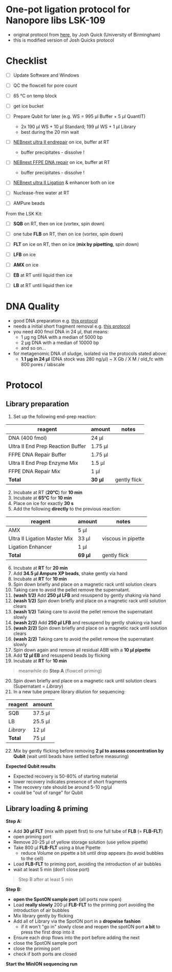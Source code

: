 One-pot ligation protocol for Nanopore libs LSK-109
===
* original protocol from [here](https://www.protocols.io/view/one-pot-ligation-protocol-for-oxford-nanopore-libr-k9acz2e), by Josh Quick (University of Birmingham)
* this is modified version of Josh Quicks protocol

# Checklist

* [ ] Update Software and Windows
* [ ] QC the flowcell for pore count
* [ ] 65 °C on temp block
* [ ] get ice bucket
* [ ] Prepare Qubit for later (e.g. WS = 995 µl Buffer + 5 µl QuantIT)
  * 2x 190 µl WS + 10 µl Standard; 199 µl WS + 1 µl Library
  * best during the 20 min wait


* [ ] [NEBnext ultra II endrepair](https://www.neb.com/products/e7546-nebnext-ultra-ii-end-repair-da-tailing-module#Product%20Information) on ice, buffer at RT
  * buffer precipitates - dissolve !
* [ ] [NEBnext FFPE DNA repair](https://international.neb.com/products/m6630-nebnext-ffpe-dna-repair-mix#Product%20Information) on ice, buffer at RT
    * buffer precipitates - dissolve !
* [ ] [NEBnext ultra II Ligation](https://international.neb.com/products/e7595-nebnext-ultra-ii-ligation-module#Product%20Information) & enhancer both on ice
* [ ] Nuclease-free water at RT
* [ ] AMPure beads

From the LSK Kit:
* [ ] **SQB** on RT, then on ice (vortex, spin down)
* [ ] one tube **FLB** on RT, then on ice (vortex, spin down)
* [ ] **FLT** on ice on RT, then on ice (**mix by pipetting**, spin down)
* [ ] **LFB** on ice
* [ ] **AMX** on ice
* [ ] **EB** at RT until liquid then ice
* [ ] **LB** at RT until liquid then ice


# DNA Quality

* good DNA preparation e.g. [this protocol](../DNA_isolation/[metagenome]DNA_isolation_v.1.0.md)
* needs a initial short fragment removal e.g. [this protocol](pre_lib_cleaning.md)
* you need 400 fmol DNA in 24 μl, that means:
  * 1 µg ng DNA with a median of 5000 bp
  * 2 µg DNA with a median of 10000 bp
  * and so on...
* for metagenomic DNA of sludge, isolated via the protocols stated above:
  * **1.1 µg in 24 µl** (DNA stock was 280 ng/µl) ~ X Gb / X M / old_fc with 800 pores / labscale


# Protocol
## Library preparation

1. Set up the following end-prep reaction:

|reagent|amount| notes
|-|-|-|
|DNA (400 fmol)|	24 μl | |
|Ultra II End Prep Reaction Buffer|	1.75 μl | |
|FFPE DNA Repair Buffer |	1.75 μl| |
|Ultra II End Prep Enzyme Mix| 	1.5 μl| |
|FFPE DNA Repair Mix|	1 μl| |
|**Total**|**30 μl**| gently flick| |

2. Incubate at RT (**20°C**) for **10 min**
3. Incubate at **65°C** for **10 min**
4. Place on ice for exactly **30 s**
5. Add the following **directly** to the previous reaction:

|reagent|amount|notes
|-|-| -|
|AMX |5 μl| |
|Ultra II Ligation Master Mix|	33 μl | viscous in pipette |
|Ligation Enhancer|	1 μl ||
|**Total**|**69 μl**|gently flick|

6. Incubate at **RT** for **20 min**
7. Add **34.5 μl Ampure XP beads**, shake gently via hand
8. Incubate at **RT** for **10 min**
9. Spin down briefly and place on a magnetic rack until solution clears
10. Taking care to avoid the pellet remove the supernatant.
11. **(wash 1/2)** Add **250 μl LFB** and resuspend by gently shaking via hand
12. **(wash 1/2)** Spin down briefly and place on a magnetic rack until solution clears
13. **(wash 1/2)** Taking care to avoid the pellet remove the supernatant slowly
14. **(wash 2/2)** Add **250 μl LFB** and resuspend by gently shaking via hand
15. **(wash 2/2)** Spin down briefly and place on a magnetic rack until solution clears
16. **(wash 2/2)** Taking care to avoid the pellet remove the supernatant slowly
17. Spin down again and remove all residual ABB with a **10 µl pipette**
18. Add **12 μl EB** and resuspend beads by flicking
19. Incubate at **RT** for **10 min**
  > meanwhile do **Step A** (flowcell priming)
20. Spin down briefly and place on a magnetic rack until solution clears (Supernatant = *Library*)
21. In a new tube prepare library dilution for sequencing:

|reagent|amount|
|-|-|
|SQB| 37.5 µl
|LB | 25.5 µl
| *Library* | 12 µl
|**Total**| 75 µl	 ||

22. Mix by gently flicking before removing **2 µl to assess concentration by Qubit** (wait until beads have settled before measuring)

**Expected Qubit results**
* Expected recovery is 50-80% of starting material
* lower recovery indicates presence of short fragments
* The recovery rate should be around 5-10 ng/µl
* could be "out of range" for Qubit

## Library loading & priming

**Step A:**
- Add **30 µl FLT** (mix with pipett first) to one full tube of **FLB** (= **FLB-FLT**)
- open priming port
- Remove 20-25 µl of yellow storage solution (use yellow pipette)
- Take 800 µl **FLB-FLT** using a blue Pipette
  - reduce Volume on pipette a bit until drop appears (to avoid bubbles to the cell)
- Load **FLB-FLT** to priming port, avoiding the introduction of air bubbles
- wait at least 5 min (don’t close port)

> Step B after at least 5 min

**Step B:**
- **open the SpotON sample port** (all ports now open)
- Load **really slowly** 200 µl **FLB-FLT** to the priming port avoiding the introduction of air bubbles
- Mix library gently by flicking
- Add all of Library via the SpotON port in a **dropwise fashion**
    - if it won't "go in" slowly close and reopen the spotON port **a bit** to press the first drop into it
- Ensure each drop flows into the port before adding the next
- close the SpotON sample port
- close the priming port
- check if both ports are closed

**Start the MinION sequencing run**
